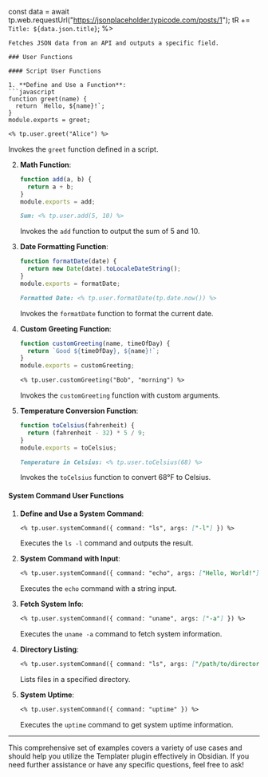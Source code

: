  const data = await tp.web.requestUrl("https://jsonplaceholder.typicode.com/posts/1"); tR += `Title: ${data.json.title}`; %>
   ```
   Fetches JSON data from an API and outputs a specific field.

### User Functions

#### Script User Functions

1. **Define and Use a Function**:
   ```javascript
   function greet(name) {
     return `Hello, ${name}!`;
   }
   module.exports = greet;
   ```

   ```markdown
   <% tp.user.greet("Alice") %>
   ```
   Invokes the `greet` function defined in a script.

2. **Math Function**:
   ```javascript
   function add(a, b) {
     return a + b;
   }
   module.exports = add;
   ```

   ```markdown
   Sum: <% tp.user.add(5, 10) %>
   ```
   Invokes the `add` function to output the sum of 5 and 10.

3. **Date Formatting Function**:
   ```javascript
   function formatDate(date) {
     return new Date(date).toLocaleDateString();
   }
   module.exports = formatDate;
   ```

   ```markdown
   Formatted Date: <% tp.user.formatDate(tp.date.now()) %>
   ```
   Invokes the `formatDate` function to format the current date.

4. **Custom Greeting Function**:
   ```javascript
   function customGreeting(name, timeOfDay) {
     return `Good ${timeOfDay}, ${name}!`;
   }
   module.exports = customGreeting;
   ```

   ```markdown
   <% tp.user.customGreeting("Bob", "morning") %>
   ```
   Invokes the `customGreeting` function with custom arguments.

5. **Temperature Conversion Function**:
   ```javascript
   function toCelsius(fahrenheit) {
     return (fahrenheit - 32) * 5 / 9;
   }
   module.exports = toCelsius;
   ```

   ```markdown
   Temperature in Celsius: <% tp.user.toCelsius(68) %>
   ```
   Invokes the `toCelsius` function to convert 68°F to Celsius.

#### System Command User Functions

1. **Define and Use a System Command**:
   ```markdown
   <% tp.user.systemCommand({ command: "ls", args: ["-l"] }) %>
   ```
   Executes the `ls -l` command and outputs the result.

2. **System Command with Input**:
   ```markdown
   <% tp.user.systemCommand({ command: "echo", args: ["Hello, World!"] }) %>
   ```
   Executes the `echo` command with a string input.

3. **Fetch System Info**:
   ```markdown
   <% tp.user.systemCommand({ command: "uname", args: ["-a"] }) %>
   ```
   Executes the `uname -a` command to fetch system information.

4. **Directory Listing**:
   ```markdown
   <% tp.user.systemCommand({ command: "ls", args: ["/path/to/directory"] }) %>
   ```
   Lists files in a specified directory.

5. **System Uptime**:
   ```markdown
   <% tp.user.systemCommand({ command: "uptime" }) %>
   ```
   Executes the `uptime` command to get system uptime information.

---

This comprehensive set of examples covers a variety of use cases and should help you utilize the Templater plugin effectively in Obsidian. If you need further assistance or have any specific questions, feel free to ask!